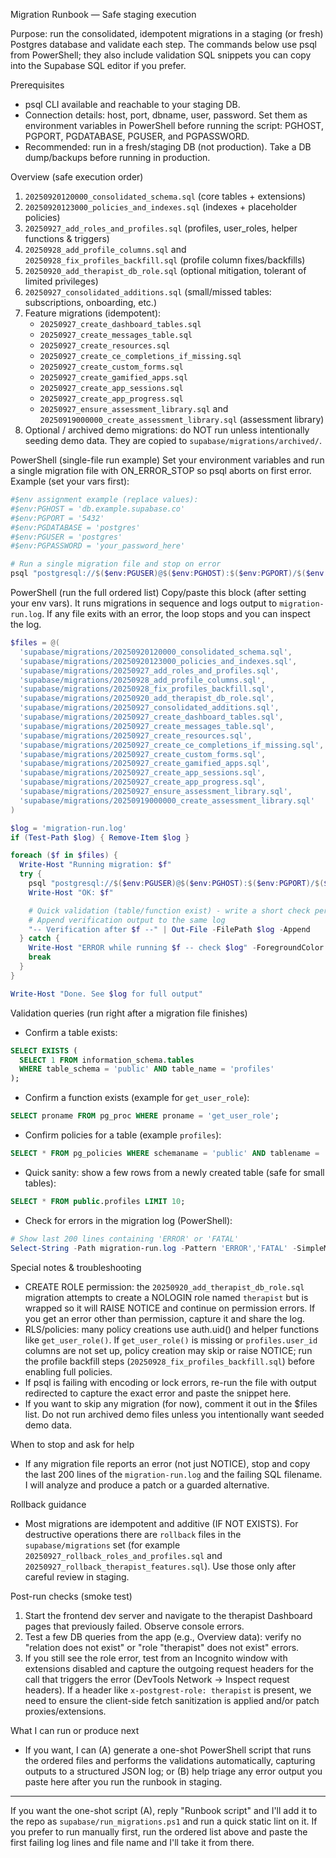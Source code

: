 Migration Runbook — Safe staging execution

Purpose: run the consolidated, idempotent migrations in a staging (or fresh) Postgres database and validate each step. The commands below use psql from PowerShell; they also include validation SQL snippets you can copy into the Supabase SQL editor if you prefer.

Prerequisites
- psql CLI available and reachable to your staging DB.
- Connection details: host, port, dbname, user, password. Set them as environment variables in PowerShell before running the script: PGHOST, PGPORT, PGDATABASE, PGUSER, and PGPASSWORD.
- Recommended: run in a fresh/staging DB (not production). Take a DB dump/backups before running in production.

Overview (safe execution order)
1. `20250920120000_consolidated_schema.sql` (core tables + extensions)
2. `20250920123000_policies_and_indexes.sql` (indexes + placeholder policies)
3. `20250927_add_roles_and_profiles.sql` (profiles, user_roles, helper functions & triggers)
4. `20250928_add_profile_columns.sql` and `20250928_fix_profiles_backfill.sql` (profile column fixes/backfills)
5. `20250920_add_therapist_db_role.sql` (optional mitigation, tolerant of limited privileges)
6. `20250927_consolidated_additions.sql` (small/missed tables: subscriptions, onboarding, etc.)
7. Feature migrations (idempotent):
   - `20250927_create_dashboard_tables.sql`
   - `20250927_create_messages_table.sql`
   - `20250927_create_resources.sql`
   - `20250927_create_ce_completions_if_missing.sql`
   - `20250927_create_custom_forms.sql`
   - `20250927_create_gamified_apps.sql`
   - `20250927_create_app_sessions.sql`
   - `20250927_create_app_progress.sql`
   - `20250927_ensure_assessment_library.sql` and `20250919000000_create_assessment_library.sql` (assessment library)
8. Optional / archived demo migrations: do NOT run unless intentionally seeding demo data. They are copied to `supabase/migrations/archived/`.

PowerShell (single-file run example)
Set your environment variables and run a single migration file with ON_ERROR_STOP so psql aborts on first error. Example (set your vars first):

```powershell
#$env assignment example (replace values):
#$env:PGHOST = 'db.example.supabase.co'
#$env:PGPORT = '5432'
#$env:PGDATABASE = 'postgres'
#$env:PGUSER = 'postgres'
#$env:PGPASSWORD = 'your_password_here'

# Run a single migration file and stop on error
psql "postgresql://$($env:PGUSER)@$($env:PGHOST):$($env:PGPORT)/$($env:PGDATABASE)" -v ON_ERROR_STOP=1 -f .\supabase\migrations\20250920120000_consolidated_schema.sql
```

PowerShell (run the full ordered list)
Copy/paste this block (after setting your env vars). It runs migrations in sequence and logs output to `migration-run.log`. If any file exits with an error, the loop stops and you can inspect the log.

```powershell
$files = @(
  'supabase/migrations/20250920120000_consolidated_schema.sql',
  'supabase/migrations/20250920123000_policies_and_indexes.sql',
  'supabase/migrations/20250927_add_roles_and_profiles.sql',
  'supabase/migrations/20250928_add_profile_columns.sql',
  'supabase/migrations/20250928_fix_profiles_backfill.sql',
  'supabase/migrations/20250920_add_therapist_db_role.sql',
  'supabase/migrations/20250927_consolidated_additions.sql',
  'supabase/migrations/20250927_create_dashboard_tables.sql',
  'supabase/migrations/20250927_create_messages_table.sql',
  'supabase/migrations/20250927_create_resources.sql',
  'supabase/migrations/20250927_create_ce_completions_if_missing.sql',
  'supabase/migrations/20250927_create_custom_forms.sql',
  'supabase/migrations/20250927_create_gamified_apps.sql',
  'supabase/migrations/20250927_create_app_sessions.sql',
  'supabase/migrations/20250927_create_app_progress.sql',
  'supabase/migrations/20250927_ensure_assessment_library.sql',
  'supabase/migrations/20250919000000_create_assessment_library.sql'
)

$log = 'migration-run.log'
if (Test-Path $log) { Remove-Item $log }

foreach ($f in $files) {
  Write-Host "Running migration: $f"
  try {
    psql "postgresql://$($env:PGUSER)@$($env:PGHOST):$($env:PGPORT)/$($env:PGDATABASE)" -v ON_ERROR_STOP=1 -f $f *> $log -Append
    Write-Host "OK: $f"

    # Quick validation (table/function exist) - write a short check per file
    # Append verification output to the same log
    "-- Verification after $f --" | Out-File -FilePath $log -Append
  } catch {
    Write-Host "ERROR while running $f -- check $log" -ForegroundColor Red
    break
  }
}

Write-Host "Done. See $log for full output"
```

Validation queries (run right after a migration file finishes)
- Confirm a table exists:

```sql
SELECT EXISTS (
  SELECT 1 FROM information_schema.tables
  WHERE table_schema = 'public' AND table_name = 'profiles'
);
```

- Confirm a function exists (example for `get_user_role`):

```sql
SELECT proname FROM pg_proc WHERE proname = 'get_user_role';
```

- Confirm policies for a table (example `profiles`):

```sql
SELECT * FROM pg_policies WHERE schemaname = 'public' AND tablename = 'profiles';
```

- Quick sanity: show a few rows from a newly created table (safe for small tables):

```sql
SELECT * FROM public.profiles LIMIT 10;
```

- Check for errors in the migration log (PowerShell):

```powershell
# Show last 200 lines containing 'ERROR' or 'FATAL'
Select-String -Path migration-run.log -Pattern 'ERROR','FATAL' -SimpleMatch | Select-Object -Last 200
```

Special notes & troubleshooting
- CREATE ROLE permission: the `20250920_add_therapist_db_role.sql` migration attempts to create a NOLOGIN role named `therapist` but is wrapped so it will RAISE NOTICE and continue on permission errors. If you get an error other than permission, capture it and share the log.
- RLS/policies: many policy creations use auth.uid() and helper functions like `get_user_role()`. If `get_user_role()` is missing or `profiles.user_id` columns are not set up, policy creation may skip or raise NOTICE; run the profile backfill steps (`20250928_fix_profiles_backfill.sql`) before enabling full policies.
- If psql is failing with encoding or lock errors, re-run the file with output redirected to capture the exact error and paste the snippet here.
- If you want to skip any migration (for now), comment it out in the $files list. Do not run archived demo files unless you intentionally want seeded demo data.

When to stop and ask for help
- If any migration file reports an error (not just NOTICE), stop and copy the last 200 lines of the `migration-run.log` and the failing SQL filename. I will analyze and produce a patch or a guarded alternative.

Rollback guidance
- Most migrations are idempotent and additive (IF NOT EXISTS). For destructive operations there are `rollback` files in the `supabase/migrations` set (for example `20250927_rollback_roles_and_profiles.sql` and `20250927_rollback_therapist_features.sql`). Use those only after careful review in staging.

Post-run checks (smoke test)
1. Start the frontend dev server and navigate to the therapist Dashboard pages that previously failed. Observe console errors.
2. Test a few DB queries from the app (e.g., Overview data): verify no "relation does not exist" or "role \"therapist\" does not exist" errors.
3. If you still see the role error, test from an Incognito window with extensions disabled and capture the outgoing request headers for the call that triggers the error (DevTools Network -> Inspect request headers). If a header like `x-postgrest-role: therapist` is present, we need to ensure the client-side fetch sanitization is applied and/or patch proxies/extensions.

What I can run or produce next
- If you want, I can (A) generate a one-shot PowerShell script that runs the ordered files and performs the validations automatically, capturing outputs to a structured JSON log; or (B) help triage any error output you paste here after you run the runbook in staging.

---

If you want the one-shot script (A), reply "Runbook script" and I'll add it to the repo as `supabase/run_migrations.ps1` and run a quick static lint on it. If you prefer to run manually first, run the ordered list above and paste the first failing log lines and file name and I'll take it from there.